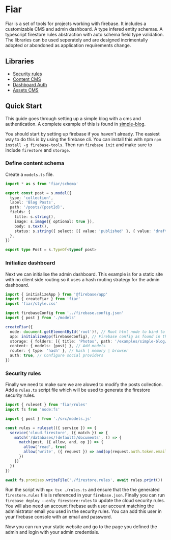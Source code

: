 # Fiar

Fiar is a set of tools for projects working with firebase. It includes a customizable CMS and admin dashboard. A type infered entity schemas. A typescript firestore rules abstraction with auto schema field type validation. The libraries can be used seperately and are designed incrimentally adopted or abondoned as application requirements change.

## Libraries

- [Security rules](packages/rules/README.md)
- [Content CMS](packages/content/README.md)
- [Dashboard Auth](packages/auth/README.md)
- [Assets CMS](packages/assets/README.md)

## Quick Start

This guide goes through setting up a simple blog with a cms and authentication. A complete example of this is found in [simple-blog](examples/simple-blog/README.md).

You should start by setting up firebase if you haven't already. The easiest way to do this is by using the firebase cli. You can install this with npm `npm install -g firebase-tools`. Then run `firebase init` and make sure to include `firestore` and `storage`.

### Define content schema

Create a `models.ts` file.

```ts
import * as s from 'fiar/schema'

export const post = s.model({
  type: 'collection',
  label: 'Blog Posts',
  path: '/posts/{postId}',
  fields: {
    title: s.string(),
    image: s.image({ optional: true }),
    body: s.text(),
    status: s.string({ select: [{ value: 'published' }, { value: 'draft' }] }),
  },
})

export type Post = s.TypeOf<typeof post>
```

### Initialize dashboard

Next we can initialise the admin dashboard. This example is for a static site with no client side routing so it uses a hash routing strategy for the admin dashboard.

```ts
import { initializeApp } from '@firebase/app'
import { createFiar } from 'fiar'
import 'fiar/style.css'

import firebaseConfig from '../firebase.config.json'
import { post } from './models'

createFiar({
  node: document.getElementById('root')!, // Root html node to bind to
  app: initializeApp(firebaseConfig), // Firebase config as found in the firebase console
  storage: { folders: [{ title: 'Photos', path: '/examples/simple-blog/photos' }] }, // Add folder for images
  content: { models: [post] }, // Add models
  router: { type: 'hash' }, // hash | memory | browser
  auth: true, // Configure social providers
})
```

### Security rules

Finally we need to make sure we are alowed to modify the posts collection. Add a `rules.ts` script file which will be used to generate the firestore security rules.

```ts
import { ruleset } from 'fiar/rules'
import fs from 'node:fs'

import { post } from './src/models.js'

const rules = ruleset(({ service }) => {
  service('cloud.firestore', ({ match }) => {
    match('/databases/(default)/documents', () => {
      match(post, ({ allow, and, op }) => {
        allow('read', true)
        allow('write', ({ request }) => and(op(request.auth.token.email, '==', 'admin@example.com')))
      })
    })
  })
})

await fs.promises.writeFile('./firestore.rules', await rules.print())
```

Run the script with `npx tsx ./rules.ts` and ensure that the the generated `firestore.rules` file is referenced in your `firebase.json`. Finally you can run `firebase deploy --only firestore:rules` to update the cloud security rules. You will also need an account firebase auth user account matching the administrator email you used in the security rules. You can add this user in your firebase console with an email and password.

Now you can run your static website and go to the page you defined the admin and login with your admin credentials.
